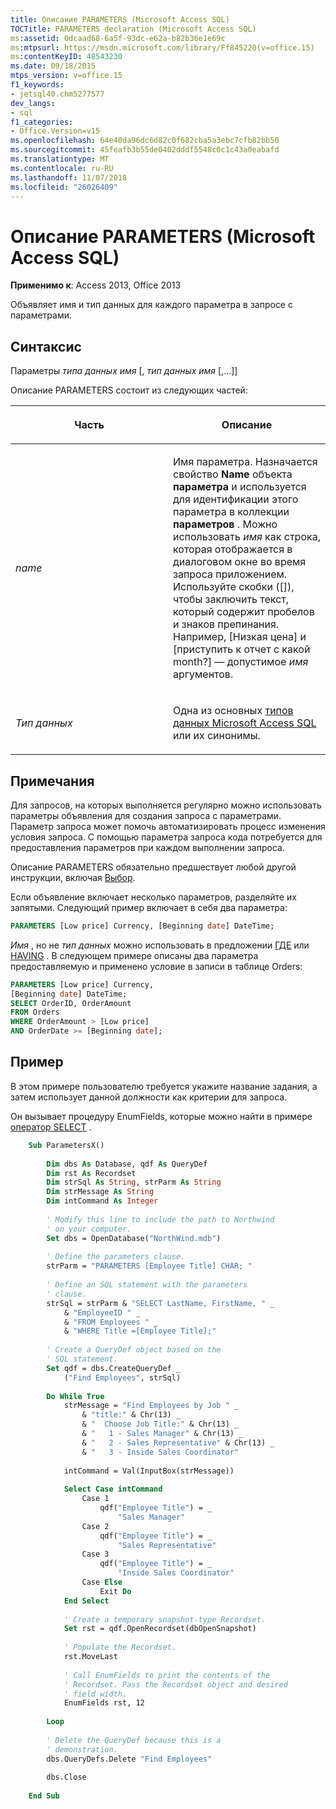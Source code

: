 ```yaml
---
title: Описание PARAMETERS (Microsoft Access SQL)
TOCTitle: PARAMETERS declaration (Microsoft Access SQL)
ms:assetid: 0dcaad68-6a5f-93dc-e62a-b82b36e1e69c
ms:mtpsurl: https://msdn.microsoft.com/library/Ff845220(v=office.15)
ms:contentKeyID: 48543230
ms.date: 09/18/2015
mtps_version: v=office.15
f1_keywords:
- jetsql40.chm5277577
dev_langs:
- sql
f1_categories:
- Office.Version=v15
ms.openlocfilehash: 64e40da96dc6d82c0f682cba5a3ebc7cfb82bb50
ms.sourcegitcommit: 45feafb3b55de0402dddf5548c0c1c43a0eabafd
ms.translationtype: MT
ms.contentlocale: ru-RU
ms.lasthandoff: 11/07/2018
ms.locfileid: "26026409"
---
```

# <a name="parameters-declaration-microsoft-access-sql"></a>Описание PARAMETERS (Microsoft Access SQL)


**Применимо к**: Access 2013, Office 2013

Объявляет имя и тип данных для каждого параметра в запросе с параметрами.

## <a name="syntax"></a>Синтаксис

Параметры *типа данных имя* \[, *тип данных имя* \[,...\]\]

Описание PARAMETERS состоит из следующих частей:

<table>
<colgroup>
<col style="width: 50%" />
<col style="width: 50%" />
</colgroup>
<thead>
<tr class="header">
<th><p>Часть</p></th>
<th><p>Описание</p></th>
</tr>
</thead>
<tbody>
<tr class="odd">
<td><p><em>name</em></p></td>
<td><p>Имя параметра. Назначается свойство <strong>Name</strong> объекта <strong>параметра</strong> и используется для идентификации этого параметра в коллекции <strong>параметров</strong> . Можно использовать <em>имя</em> как строка, которая отображается в диалоговом окне во время запроса приложением. Используйте скобки ([]), чтобы заключить текст, который содержит пробелов и знаков препинания. Например, [Низкая цена] и [приступить к отчет с какой month?] — допустимое <em>имя</em> аргументов.</p></td>
</tr>
<tr class="even">
<td><p><em>Тип данных</em></p></td>
<td><p>Одна из основных <a href="sql-data-types.md">типов данных Microsoft Access SQL</a> или их синонимы.</p></td>
</tr>
</tbody>
</table>


## <a name="remarks"></a>Примечания

Для запросов, на которых выполняется регулярно можно использовать параметры объявления для создания запроса с параметрами. Параметр запроса может помочь автоматизировать процесс изменения условия запроса. С помощью параметра запроса кода потребуется для предоставления параметров при каждом выполнении запроса.

Описание PARAMETERS обязательно предшествует любой другой инструкции, включая [Выбор](select-statement-microsoft-access-sql.md).

Если объявление включает несколько параметров, разделяйте их запятыми. Следующий пример включает в себя два параметра:

```sql
PARAMETERS [Low price] Currency, [Beginning date] DateTime;
```

*Имя* , но не *тип данных* можно использовать в предложении [ГДЕ](https://docs.microsoft.com/office/vba/access/Concepts/Structured-Query-Language/where-clause-microsoft-access-sql) или [HAVING](https://docs.microsoft.com/office/vba/access/Concepts/Structured-Query-Language/having-clause-microsoft-access-sql) . В следующем примере описаны два параметра предоставляемую и применено условие в записи в таблице Orders:

```sql
PARAMETERS [Low price] Currency, 
[Beginning date] DateTime; 
SELECT OrderID, OrderAmount
FROM Orders 
WHERE OrderAmount > [Low price] 
AND OrderDate >= [Beginning date];
```

## <a name="example"></a>Пример

В этом примере пользователю требуется укажите название задания, а затем использует данной должности как критерии для запроса.

Он вызывает процедуру EnumFields, которые можно найти в примере [оператор SELECT](select-statement-microsoft-access-sql.md) .

```vb
    Sub ParametersX() 
     
        Dim dbs As Database, qdf As QueryDef 
        Dim rst As Recordset 
        Dim strSql As String, strParm As String 
        Dim strMessage As String 
        Dim intCommand As Integer 
         
        ' Modify this line to include the path to Northwind 
        ' on your computer. 
        Set dbs = OpenDatabase("NorthWind.mdb") 
         
        ' Define the parameters clause. 
        strParm = "PARAMETERS [Employee Title] CHAR; " 
     
        ' Define an SQL statement with the parameters 
        ' clause. 
        strSql = strParm & "SELECT LastName, FirstName, " _ 
            & "EmployeeID " _ 
            & "FROM Employees " _ 
            & "WHERE Title =[Employee Title];" 
         
        ' Create a QueryDef object based on the  
        ' SQL statement. 
        Set qdf = dbs.CreateQueryDef _ 
            ("Find Employees", strSql) 
         
        Do While True 
            strMessage = "Find Employees by Job " _ 
                & "title:" & Chr(13) _ 
                & "  Choose Job Title:" & Chr(13) _ 
                & "   1 - Sales Manager" & Chr(13) _ 
                & "   2 - Sales Representative" & Chr(13) _ 
                & "   3 - Inside Sales Coordinator" 
             
            intCommand = Val(InputBox(strMessage)) 
             
            Select Case intCommand 
                Case 1 
                    qdf("Employee Title") = _ 
                        "Sales Manager" 
                Case 2 
                    qdf("Employee Title") = _ 
                        "Sales Representative" 
                Case 3 
                    qdf("Employee Title") = _ 
                        "Inside Sales Coordinator" 
                Case Else 
                    Exit Do 
            End Select 
             
            ' Create a temporary snapshot-type Recordset. 
            Set rst = qdf.OpenRecordset(dbOpenSnapshot) 
     
            ' Populate the Recordset. 
            rst.MoveLast 
                 
            ' Call EnumFields to print the contents of the  
            ' Recordset. Pass the Recordset object and desired 
            ' field width. 
            EnumFields rst, 12 
     
        Loop 
         
        ' Delete the QueryDef because this is a 
        ' demonstration. 
        dbs.QueryDefs.Delete "Find Employees" 
         
        dbs.Close 
     
    End Sub
```

